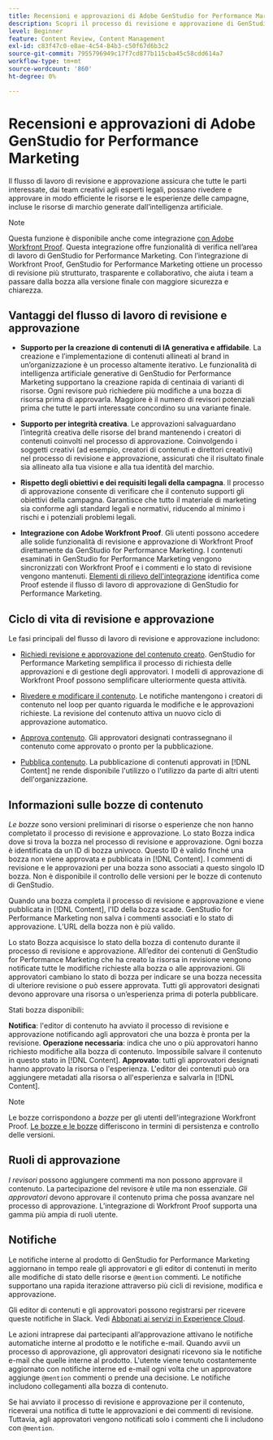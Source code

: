 ```yaml
---
title: Recensioni e approvazioni di Adobe GenStudio for Performance Marketing
description: Scopri il processo di revisione e approvazione di GenStudio for Performance Marketing.
level: Beginner
feature: Content Review, Content Management
exl-id: c83f47c0-e8ae-4c54-84b3-c50f67d6b3c2
source-git-commit: 7955796949c17f7cd877b115cba45c58cdd614a7
workflow-type: tm+mt
source-wordcount: '860'
ht-degree: 0%

---
```


# Recensioni e approvazioni di Adobe GenStudio for Performance Marketing

Il flusso di lavoro di revisione e approvazione assicura che tutte le parti interessate, dai team creativi agli esperti legali, possano rivedere e approvare in modo efficiente le risorse e le esperienze delle campagne, incluse le risorse di marchio generate dall’intelligenza artificiale.

>[!NOTE]
>
> Questa funzione è disponibile anche come integrazione [con Adobe Workfront Proof](/help/user-guide/approvals/proof-integration.md). Questa integrazione offre funzionalità di verifica nell’area di lavoro di GenStudio for Performance Marketing. Con l’integrazione di Workfront Proof, GenStudio for Performance Marketing ottiene un processo di revisione più strutturato, trasparente e collaborativo, che aiuta i team a passare dalla bozza alla versione finale con maggiore sicurezza e chiarezza.

## Vantaggi del flusso di lavoro di revisione e approvazione

* **Supporto per la creazione di contenuti di IA generativa e affidabile**. La creazione e l’implementazione di contenuti allineati al brand in un’organizzazione è un processo altamente iterativo. Le funzionalità di intelligenza artificiale generative di GenStudio for Performance Marketing supportano la creazione rapida di centinaia di varianti di risorse. Ogni revisore può richiedere più modifiche a una bozza di risorsa prima di approvarla. Maggiore è il numero di revisori potenziali prima che tutte le parti interessate concordino su una variante finale.

* **Supporto per integrità creativa**. Le approvazioni salvaguardano l’integrità creativa delle risorse del brand mantenendo i creatori di contenuti coinvolti nel processo di approvazione. Coinvolgendo i soggetti creativi (ad esempio, creatori di contenuti e direttori creativi) nel processo di revisione e approvazione, assicurati che il risultato finale sia allineato alla tua visione e alla tua identità del marchio.

* **Rispetto degli obiettivi e dei requisiti legali della campagna**. Il processo di approvazione consente di verificare che il contenuto supporti gli obiettivi della campagna. Garantisce che tutto il materiale di marketing sia conforme agli standard legali e normativi, riducendo al minimo i rischi e i potenziali problemi legali.

* **Integrazione con Adobe Workfront Proof**. Gli utenti possono accedere alle solide funzionalità di revisione e approvazione di Workfront Proof direttamente da GenStudio for Performance Marketing. I contenuti esaminati in GenStudio for Performance Marketing vengono sincronizzati con Workfront Proof e i commenti e lo stato di revisione vengono mantenuti. [Elementi di rilievo dell&#39;integrazione](/help/user-guide/approvals/proof-integration.md) identifica come Proof estende il flusso di lavoro di approvazione di GenStudio for Performance Marketing.

## Ciclo di vita di revisione e approvazione

Le fasi principali del flusso di lavoro di revisione e approvazione includono:

* [Richiedi revisione e approvazione del contenuto creato](/help/user-guide/approvals/request-review.md). GenStudio for Performance Marketing semplifica il processo di richiesta delle approvazioni e di gestione degli approvatori. I modelli di approvazione di Workfront Proof possono semplificare ulteriormente questa attività.

* [Rivedere e modificare il contenuto](/help/user-guide/approvals/review-and-edit.md). Le notifiche mantengono i creatori di contenuto nel loop per quanto riguarda le modifiche e le approvazioni richieste. La revisione del contenuto attiva un nuovo ciclo di approvazione automatico.

* [Approva contenuto](/help/user-guide/approvals/approve-content.md). Gli approvatori designati contrassegnano il contenuto come approvato o pronto per la pubblicazione.

* [Pubblica contenuto](/help/user-guide/approvals/publish-content.md). La pubblicazione di contenuti approvati in [!DNL Content] ne rende disponibile l&#39;utilizzo o l&#39;utilizzo da parte di altri utenti dell&#39;organizzazione.

## Informazioni sulle bozze di contenuto

_Le bozze_ sono versioni preliminari di risorse o esperienze che non hanno completato il processo di revisione e approvazione. Lo stato Bozza indica dove si trova la bozza nel processo di revisione e approvazione. Ogni bozza è identificata da un ID di bozza univoco. Questo ID è valido finché una bozza non viene approvata e pubblicata in [!DNL Content]. I commenti di revisione e le approvazioni per una bozza sono associati a questo singolo ID bozza. Non è disponibile il controllo delle versioni per le bozze di contenuto di GenStudio.

Quando una bozza completa il processo di revisione e approvazione e viene pubblicata in [!DNL Content], l&#39;ID della bozza scade. GenStudio for Performance Marketing non salva i commenti associati e lo stato di approvazione. L’URL della bozza non è più valido.

Lo stato Bozza acquisisce lo stato della bozza di contenuto durante il processo di revisione e approvazione. All’editor dei contenuti di GenStudio for Performance Marketing che ha creato la risorsa in revisione vengono notificate tutte le modifiche richieste alla bozza o alle approvazioni. Gli approvatori cambiano lo stato di bozza per indicare se una bozza necessita di ulteriore revisione o può essere approvata. Tutti gli approvatori designati devono approvare una risorsa o un’esperienza prima di poterla pubblicare.

Stati bozza disponibili:

**Notifica**: l&#39;editor di contenuto ha avviato il processo di revisione e approvazione notificando agli approvatori che una bozza è pronta per la revisione.
**Operazione necessaria**: indica che uno o più approvatori hanno richiesto modifiche alla bozza di contenuto. Impossibile salvare il contenuto in questo stato in [!DNL Content].
**Approvato**: tutti gli approvatori designati hanno approvato la risorsa o l&#39;esperienza. L&#39;editor dei contenuti può ora aggiungere metadati alla risorsa o all&#39;esperienza e salvarla in [!DNL Content].

>[!NOTE]
>
> Le bozze corrispondono a _bozze_ per gli utenti dell&#39;integrazione Workfront Proof. [Le bozze e le bozze](/help/user-guide/approvals/proof-integration.md#drafts-and-proofs) differiscono in termini di persistenza e controllo delle versioni.

## Ruoli di approvazione

_I revisori_ possono aggiungere commenti ma non possono approvare il contenuto. La partecipazione del revisore è utile ma non essenziale. _Gli approvatori_ devono approvare il contenuto prima che possa avanzare nel processo di approvazione. L’integrazione di Workfront Proof supporta una gamma più ampia di ruoli utente.

## Notifiche

Le notifiche interne al prodotto di GenStudio for Performance Marketing aggiornano in tempo reale gli approvatori e gli editor di contenuti in merito alle modifiche di stato delle risorse e `@mention` commenti. Le notifiche supportano una rapida iterazione attraverso più cicli di revisione, modifica e approvazione.

Gli editor di contenuti e gli approvatori possono registrarsi per ricevere queste notifiche in Slack. Vedi [Abbonati ai servizi in Experience Cloud](https://experienceleague.adobe.com/en/docs/core-services/interface/services/customer-attributes/subscription).

Le azioni intraprese dai partecipanti all’approvazione attivano le notifiche automatiche interne al prodotto e le notifiche e-mail. Quando avvii un processo di approvazione, gli approvatori designati ricevono sia le notifiche e-mail che quelle interne al prodotto. L&#39;utente viene tenuto costantemente aggiornato con notifiche interne ed e-mail ogni volta che un approvatore aggiunge `@mention` commenti o prende una decisione. Le notifiche includono collegamenti alla bozza di contenuto.

Se hai avviato il processo di revisione e approvazione per il contenuto, riceverai una notifica di tutte le approvazioni e dei commenti di revisione. Tuttavia, agli approvatori vengono notificati solo i commenti che li includono con `@mention`.
